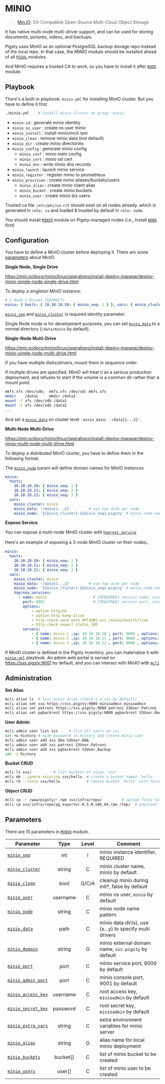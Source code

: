 # MINIO

> [Min.IO](https://min.io/docs/minio/linux/reference/minio-mc/mc-mb.html): S3-Compatible Open-Source Multi-Cloud Object Storage

It has native multi-node multi-driver support, and can be used for storing documents, pictures, videos, and backups.

Pigsty uses MinIO as an optional PostgreSQL backup storage repo instead of the local repo. 
In that case, the MINIO module should be installed ahead of all [`PGSQL`](PGSQL) modules.

And MinIO requires a trusted CA to work, so you have to install it after [`NODE`](NODE) module.




## Playbook

There's a built-in playbook: `minio.yml` for installing MinIO cluster. But you have to define it first.

```bash
./minio.yml    # install minio cluster on group 'minio'
```

- `minio-id`        : generate minio identity
- `minio_os_user`   : create os user minio
- `minio_install`   : install minio/mcli rpm
- `minio_clean`     : remove minio data (not default)
- `minio_dir`       : create minio directories
- `minio_config`    : generate minio config
  - `minio_conf`    : minio main config
  - `minio_cert`    : minio ssl cert
  - `minio_dns`     : write minio dns records
- `minio_launch`    : launch minio service
- `minio_register`  : register minio to prometheus
- `minio_provision` : create minio aliases/buckets/users
  - `minio_alias`   : create minio client alias
  - `minio_bucket`  : create minio buckets
  - `minio_user`    : create minio biz users

Trusted ca file: `/etc/pki/ca.crt` should exist on all nodes already. which is generated in `role: ca` and loaded & trusted by default in `role: node`.

You should install [`MINIO`](MINIO) module on Pigsty-managed nodes (i.e., Install [`NODE`](NODE) first)



## Configuration

You have to define a MinIO cluster before deploying it. There are some [parameters](#parameters) about MinIO.


**Single Node, Single Drive**

https://min.io/docs/minio/linux/operations/install-deploy-manage/deploy-minio-single-node-single-drive.html

To deploy a singleton MinIO instance:

```yaml
# 1 Node 1 Driver (DEFAULT)
minio: { hosts: { 10.10.10.10: { minio_seq: 1 } }, vars: { minio_cluster: minio } }
```

[`minio_seq`](PARAM#minio_seq) and [`minio_cluster`](PARAM#minio_cluster) is required identity parameter.

Single Node mode is for development purposes, you can set [`minio_data`](PARAM#minio_data) to a normal directory (`/data/minio` by default).



**Single-Node Multi-Drive**

https://min.io/docs/minio/linux/operations/install-deploy-manage/deploy-minio-single-node-multi-drive.html

If you have multiple disks/drivers, mount them in sequence order.

If multiple drives are specified, MinIO will treat it as a serious production deployment, and refuses to start if the volume is a common dir rather than a mount point.


```bash
mkfs.xfs /dev/sdb;  mkfs.xfs /dev/sdc mkfs.xfs
mkdir    /data1     mkdir /data2
mount -t xfs /dev/sdb /data1        
mount -t xfs /dev/sdb /data2
...
```

And set a [`minio_data`](PARAM#minio_data) on cluster level : `minio_data: '/data{1...2}'`.




**Multi-Node Multi-Drive**

https://min.io/docs/minio/linux/operations/install-deploy-manage/deploy-minio-multi-node-multi-drive.html

To deploy a distributed MinIO cluster, you have to define them in the following format.

The [`minio_node`](PARAM#minio_node) param will define domain names for MinIO instances

```yaml
minio:
  hosts:
    10.10.10.10: { minio_seq: 1 }
    10.10.10.11: { minio_seq: 2 }
    10.10.10.12: { minio_seq: 3 }
  vars:
    minio_cluster: minio
    minio_data: '/data{1...2}'        # use two disk per node
    minio_node: '${minio_cluster}-${minio_seq}.pigsty' # minio node name pattern
```


**Expose Service**

You can expose a multi-node MinIO cluster with [`haproxy_service`](PARAM#haproxy_service)

Here's an example of exposing a 3-node MinIO cluster on their nodes。

```yaml
minio:
  hosts:
    10.10.10.10: { minio_seq: 1 }
    10.10.10.11: { minio_seq: 2 }
    10.10.10.12: { minio_seq: 3 }
  vars:
    minio_cluster: minio
    minio_data: '/data{1...2}'        # use two disk per node
    minio_node: '${minio_cluster}-${minio_seq}.pigsty' # minio node name pattern
    haproxy_services:
      - name: minio                     # [REQUIRED] service name, unique
        port: 9002                      # [REQUIRED] service port, unique
        options:
            - option httpchk
            - option http-keep-alive
            - http-check send meth OPTIONS uri /minio/health/live
            - http-check expect status 200
        servers:
            - { name: minio-1 ,ip: 10.10.10.10 , port: 9000 , options: 'check-ssl ca-file /etc/pki/ca.crt check port 9000' }
            - { name: minio-2 ,ip: 10.10.10.11 , port: 9000 , options: 'check-ssl ca-file /etc/pki/ca.crt check port 9000' }
            - { name: minio-3 ,ip: 10.10.10.12 , port: 9000 , options: 'check-ssl ca-file /etc/pki/ca.crt check port 9000' }
```

If MinIO cluster is defined in the Pigsty inventory, you can materialize it with [`minio.yml`](playbook) playbook.
An admin web portal is served on https://sss.pigsty:9001 by default, and you can interact with MinIO with [`mcli`](#administration)



## Administration


**Set Alias**

```bash
mcli alias ls  # list minio alias (there's a sss by default)
mcli alias set sss https://sss.pigsty:9000 minioadmin minioadmin
mcli alias set patroni https://sss.pigsty:9000 patroni S3User.Patroni
mcli alias set pgbackrest https://sss.pigsty:9000 pgbackrest S3User.Backup
```

**User Admin**

```bash
mcli admin user list sss     # list all users on sss
set +o history # hide password in history and create minio user
mcli admin user add sss dba S3User.DBA
mcli admin user add sss patroni S3User.Patroni
mcli admin user add sss pgbackrest S3User.Backup
set -o history 
```

**Bucket CRUD**

```bash
mcli ls sss/          # list buckets of alias 'sss'
mcli mb --ignore-existing sss/hello  # create a bucket named 'hello'
mcli rb --force sss/hello            # remove bucket 'hello' with force
```


**Object CRUD**

```bash
mcli cp -r /www/pigsty/*.rpm sss/infra/repo/         # upload files to bucket 'infra' with prefix 'repo'
mcli cp sss/infra/repo/pg_exporter-0.5.0.x86_64.rpm /tmp/  # download file from minio to local
```



## Parameters

There are 15 parameters in [`MINIO`](PARAM#MINIO) module.


| Parameter                                    |   Type   | Level | Comment                                                 |
|----------------------------------------------|:--------:|:-----:|---------------------------------------------------------|
| [`minio_seq`](PARAM#minio_seq)               |   int    |   I   | minio instance identifier, REQUIRED                     |
| [`minio_cluster`](PARAM#minio_cluster)       |  string  |   C   | minio cluster name, minio by default                    |
| [`minio_clean`](PARAM#minio_clean)           |   bool   | G/C/A | cleanup minio during init?, false by default            |
| [`minio_user`](PARAM#minio_user)             | username |   C   | minio os user, `minio` by default                       |
| [`minio_node`](PARAM#minio_node)             |  string  |   C   | minio node name pattern                                 |
| [`minio_data`](PARAM#minio_data)             |   path   |   C   | minio data dir(s), use {x...y} to specify multi drivers |
| [`minio_domain`](PARAM#minio_domain)         |  string  |   G   | minio external domain name, `sss.pigsty` by default     |
| [`minio_port`](PARAM#minio_port)             |   port   |   C   | minio service port, 9000 by default                     |
| [`minio_admin_port`](PARAM#minio_admin_port) |   port   |   C   | minio console port, 9001 by default                     |
| [`minio_access_key`](PARAM#minio_access_key) | username |   C   | root access key, `minioadmin` by default                |
| [`minio_secret_key`](PARAM#minio_secret_key) | password |   C   | root secret key, `minioadmin` by default                |
| [`minio_extra_vars`](PARAM#minio_extra_vars) |  string  |   C   | extra environment variables for minio server            |
| [`minio_alias`](PARAM#minio_alias)           |  string  |   G   | alias name for local minio deployment                   |
| [`minio_buckets`](PARAM#minio_buckets)       | bucket[] |   C   | list of minio bucket to be created                      |
| [`minio_users`](PARAM#minio_users)           |  user[]  |   C   | list of minio user to be created                        |
